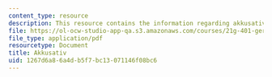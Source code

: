 ```yaml
---
content_type: resource
description: This resource contains the information regarding akkusativ.
file: https://ol-ocw-studio-app-qa.s3.amazonaws.com/courses/21g-401-german-i-fall-2008/1267d6a86a4db5f7bc13071146f08bc6_MIT21G_401F08_akkusativ.pdf
file_type: application/pdf
resourcetype: Document
title: Akkusativ
uid: 1267d6a8-6a4d-b5f7-bc13-071146f08bc6
---
```

